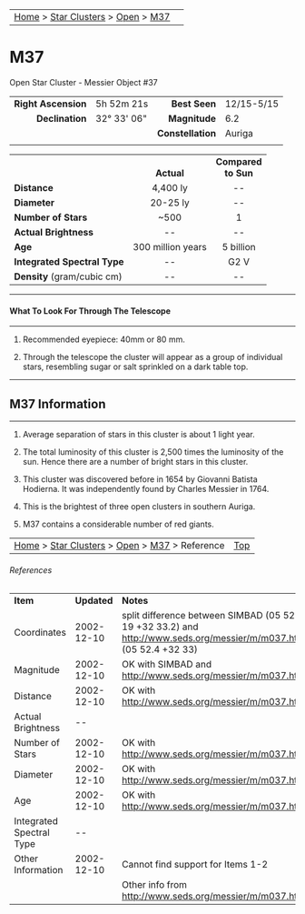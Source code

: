 |    |    |
|:---|---:|
|[Home](/notes/#object-notes) > [Star Clusters](/notes/#star-clusters) > [Open](!open_cluster_info) > [M37](m37)|  |

# M37
Open Star Cluster - Messier Object #37

|   |   |   |   |
|--:|:--|--:|:--|
|**Right Ascension**|5h 52m 21s|**Best Seen**|12/15-5/15|
|**Declination**|32&deg; 33' 06"|**Magnitude**|6.2|
|   |   |**Constellation**|Auriga|
|   |   |   |   |

|   |   |   |
|---|:---:|:---:|
|   | <br/>**Actual**| **Compared<br/>to Sun** |
|**Distance** | 4,400 ly | -- |
|**Diameter** | 20-25 ly | -- |
|**Number of Stars**| ~500 | 1 |
|**Actual Brightness**| -- | -- |
|**Age** | 300 million years | 5 billion  |
|**Integrated Spectral Type** | -- | G2 V |
|**Density** (gram/cubic cm) | -- | -- |

---
#### What To Look For Through The Telescope
---

1.	Recommended eyepiece: 40mm or 80 mm.

1.	Through the telescope the cluster will appear as a group of individual stars, resembling sugar or salt sprinkled on a dark table top.

---
## M37 Information
---

1.	Average separation of stars in this cluster is about 1 light year.
   
1.	The total luminosity of this cluster is 2,500 times the luminosity of the sun.  Hence there are a number of bright stars in this cluster.

1.	This cluster was discovered before in 1654 by Giovanni Batista Hodierna.  It was independently found by Charles Messier in 1764.

1.	This is the brightest of three open clusters in southern Auriga.  

1.	M37 contains a considerable number of red giants.

|    |    |
|:---|---:|
|[Home](/notes/#object-notes) > [Star Clusters](/notes/#star-clusters) > [Open](!open_cluster_info) > [M37](#m37) > Reference | [Top](#m37) |

###### References

|   |   |   |
|---|---|---|
|**Item**|**Updated**|**Notes**| 
|Coordinates|2002-12-10|split difference between SIMBAD (05 52 19  +32  33.2)   and <http://www.seds.org/messier/m/m037.html>  (05 52.4   +32  33)|
|Magnitude|2002-12-10|OK with SIMBAD and <http://www.seds.org/messier/m/m037.html>|
|Distance	|2002-12-10|OK with <http://www.seds.org/messier/m/m037.html>|
|Actual Brightness|--|  |
|Number of Stars|2002-12-10|OK with <http://www.seds.org/messier/m/m037.html>|
|Diameter|2002-12-10|OK with <http://www.seds.org/messier/m/m037.html>|
|Age|2002-12-10|OK with <http://www.seds.org/messier/m/m037.html>|
|Integrated Spectral Type|--	|  |
|Other Information|2002-12-10|Cannot find support for Items 1-2|
|  |  | Other info from <http://www.seds.org/messier/m/m037.html>|

